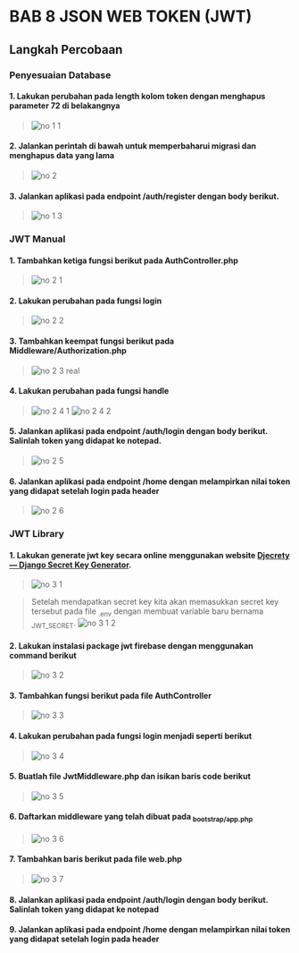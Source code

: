 # BAB 8 JSON WEB TOKEN (JWT)

## Langkah Percobaan
### Penyesuaian Database
#### 1. Lakukan perubahan pada length kolom token dengan menghapus parameter 72 di belakangnya
> ![no 1 1](https://github.com/anasRafitiya/Praktikum-Pemrograman-Integratif/assets/125624764/30cf79a2-9d95-42a2-95d5-0354ba5256c8)

#### 2. Jalankan perintah di bawah untuk memperbaharui migrasi dan menghapus data yang lama
> ![no 2](https://github.com/anasRafitiya/Praktikum-Pemrograman-Integratif/assets/125624764/1f4f1e14-d200-4bbb-adfa-3f500c6c03d5)

#### 3. Jalankan aplikasi pada endpoint /auth/register dengan body berikut.
> ![no 1 3](https://github.com/anasRafitiya/Praktikum-Pemrograman-Integratif/assets/125624764/56fca527-ef16-4332-914c-a017c6b885eb)

### JWT Manual
#### 1. Tambahkan ketiga fungsi berikut pada AuthController.php
> ![no 2 1](https://github.com/anasRafitiya/Praktikum-Pemrograman-Integratif/assets/125624764/6789b037-798b-43de-9a4d-ffb3fde5ae85)

#### 2. Lakukan perubahan pada fungsi login
> ![no 2 2](https://github.com/anasRafitiya/Praktikum-Pemrograman-Integratif/assets/125624764/05f8a44e-ca97-4bc9-9e12-8996b0fd67d1)

#### 3. Tambahkan keempat fungsi berikut pada Middleware/Authorization.php
> ![no 2 3 real](https://github.com/anasRafitiya/Praktikum-Pemrograman-Integratif/assets/125624764/3ab9d482-c006-4e55-8ffe-d2cbb78146f4)

#### 4. Lakukan perubahan pada fungsi handle
> ![no 2 4 1](https://github.com/anasRafitiya/Praktikum-Pemrograman-Integratif/assets/125624764/46694605-35d1-48e2-8651-e490a439a4eb)
![no 2 4 2](https://github.com/anasRafitiya/Praktikum-Pemrograman-Integratif/assets/125624764/07838742-4180-429d-ac2f-96bd1c8eb661)

#### 5. Jalankan aplikasi pada endpoint /auth/login dengan body berikut. Salinlah token yang didapat ke notepad.
> ![no 2 5](https://github.com/anasRafitiya/Praktikum-Pemrograman-Integratif/assets/125624764/30efa394-0f33-496a-8b1c-5f6ad90107fd)

#### 6. Jalankan aplikasi pada endpoint /home dengan melampirkan nilai token yang didapat setelah login pada header
> ![no 2 6](https://github.com/anasRafitiya/Praktikum-Pemrograman-Integratif/assets/125624764/e3c1ae5a-60a4-4d1b-a7c0-7ad2b82a42a8)

### JWT Library
#### 1. Lakukan generate jwt key secara online menggunakan website [Djecrety ― Django Secret Key Generator](https://djecrety.ir/).
> ![no 3 1](https://github.com/anasRafitiya/Praktikum-Pemrograman-Integratif/assets/125624764/352a1613-bcb3-46e6-bce0-9fe633ad8f24)

> Setelah mendapatkan secret key kita akan memasukkan secret key tersebut pada file <sub>.env</sub> dengan membuat variable baru bernama <sub>JWT_SECRET</sub>.
> ![no 3 1 2](https://github.com/anasRafitiya/Praktikum-Pemrograman-Integratif/assets/125624764/62146945-52fb-41cb-9eeb-2ac0f1dcf72c)

#### 2. Lakukan instalasi package jwt firebase dengan menggunakan command berikut
> ![no 3 2](https://github.com/anasRafitiya/Praktikum-Pemrograman-Integratif/assets/125624764/49120809-e826-4495-8a81-3a41d6a169da)

#### 3. Tambahkan fungsi berikut pada file AuthController
> ![no 3 3](https://github.com/anasRafitiya/Praktikum-Pemrograman-Integratif/assets/125624764/31a6fe8d-c182-4759-805e-f1102ee51393)

#### 4. Lakukan perubahan pada fungsi login menjadi seperti berikut
> ![no 3 4](https://github.com/anasRafitiya/Praktikum-Pemrograman-Integratif/assets/125624764/39c99273-d7fe-42f9-83cd-3e1c82ec4add)

#### 5. Buatlah file JwtMiddleware.php dan isikan baris code berikut
> ![no 3 5](https://github.com/anasRafitiya/Praktikum-Pemrograman-Integratif/assets/125624764/c9fe314f-e707-4f83-81d4-7a365ff9f17a)

#### 6. Daftarkan middleware yang telah dibuat pada <sub>bootstrap/app.php</sub>
> ![no 3 6](https://github.com/anasRafitiya/Praktikum-Pemrograman-Integratif/assets/125624764/db0cd568-cafa-485a-9b57-c730e2d167ef)

#### 7. Tambahkan baris berikut pada file web.php
> ![no 3 7](https://github.com/anasRafitiya/Praktikum-Pemrograman-Integratif/assets/125624764/8f8a54d0-f454-4a88-9f85-2f8ac2f38f18)

#### 8. Jalankan aplikasi pada endpoint /auth/login dengan body berikut. Salinlah token yang didapat ke notepad
>

#### 9. Jalankan aplikasi pada endpoint /home dengan melampirkan nilai token yang didapat setelah login pada header
>

